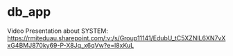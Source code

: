 # db_app
Video Presentation about SYSTEM: https://rmiteduau.sharepoint.com/:v:/s/Group11141/EdubU_tC5XZNlL6XN7vXxG4BMJ870ky69-P-X8Jq_x6qVw?e=l8xKuL
